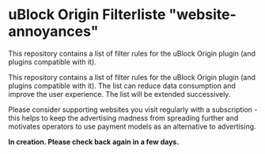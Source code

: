 # uBlock Origin Filterliste "website-annoyances"

This repository contains a list of filter rules for the uBlock Origin plugin (and plugins compatible with it).

This repository contains a list of filter rules for the uBlock Origin plugin (and plugins compatible with it). The list can reduce data consumption and improve the user experience. The list will be extended successively.

Please consider supporting websites you visit regularly with a subscription - this helps to keep the advertising madness from spreading further and motivates operators to use payment models as an alternative to advertising.

**In creation. Please check back again in a few days.**
